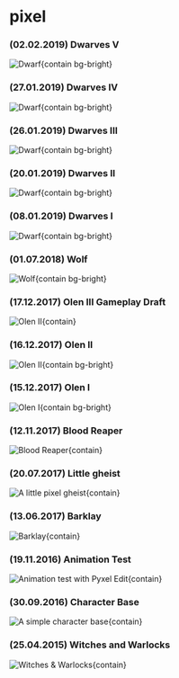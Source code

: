 # pixel

### (02.02.2019) Dwarves V
![Dwarf](/pixel/dwarves/2019-02-02-animated-run.gif){contain bg-bright}

### (27.01.2019) Dwarves IV
![Dwarf](/pixel/dwarves/2019-01-27-animated-run.gif){contain bg-bright}

### (26.01.2019) Dwarves III
![Dwarf](/pixel/dwarves/2019-01-26.png){contain bg-bright}

### (20.01.2019) Dwarves II
![Dwarf](/pixel/dwarves/2019-01-20.png){contain bg-bright}

### (08.01.2019) Dwarves I
![Dwarf](/pixel/dwarves/2019-01-08.png){contain bg-bright}

### (01.07.2018) Wolf
![Wolf](/pixel/barklay/wolf-2018-07-01.png){contain bg-bright}

### (17.12.2017) Olen III Gameplay Draft
![Olen II](/pixel/olen/gameplay-draft-2017-12-17.png){contain}

### (16.12.2017) Olen II
![Olen II](/pixel/olen/olen-2017-12-16.png){contain bg-bright}

### (15.12.2017) Olen I
![Olen I](/pixel/olen/olen-2017-12-15.png){contain bg-bright}

### (12.11.2017) Blood Reaper
![Blood Reaper](/pixel/barklay/blood-reaper-2017-11-12.png){contain}

### (20.07.2017) Little gheist
![A little pixel gheist](/pixel/various/2017/little-gheist-2017-07-20.png){contain}

### (13.06.2017) Barklay
![Barklay](/pixel/barklay/barklay-2017-06-13.png){contain}

### (19.11.2016) Animation Test
![Animation test with Pyxel Edit](/pixel/various/2016/animation-test-2016-11-19.gif){contain}

### (30.09.2016) Character Base
![A simple character base](/pixel/various/2016/character-base-2016-09-30.png){contain}

### (25.04.2015) Witches and Warlocks
![Witches & Warlocks](/pixel/witchesandwarlocks/overview.png){contain}